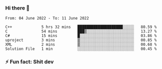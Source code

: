 ### Hi there 👋
<!--START_SECTION:waka-->

```text
From: 04 June 2022 - To: 11 June 2022

C++             5 hrs 32 mins   ████████████████████░░░░░   80.59 %
C               54 mins         ███▒░░░░░░░░░░░░░░░░░░░░░   13.27 %
C#              15 mins         █░░░░░░░░░░░░░░░░░░░░░░░░   03.86 %
uproject        3 mins          ▒░░░░░░░░░░░░░░░░░░░░░░░░   00.85 %
XML             2 mins          ▒░░░░░░░░░░░░░░░░░░░░░░░░   00.68 %
Solution File   1 min           ░░░░░░░░░░░░░░░░░░░░░░░░░   00.45 %
```

<!--END_SECTION:waka-->
<!--
**TG4LAaron/TG4LAaron** is a ✨ _special_ ✨ repository because its `README.md` (this file) appears on your GitHub profile.

Here are some ideas to get you started:

- 🔭 I’m currently working on ...
- 🌱 I’m currently learning ...
- 👯 I’m looking to collaborate on ...
- 🤔 I’m looking for help with ...
- 💬 Ask me about ...
- 📫 How to reach me: ...
- 😄 Pronouns: ...
- ⚡ Fun fact: ...
-->
### ⚡ Fun fact: Shit dev
